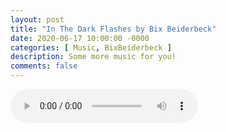 ```yaml
---
layout: post
title: "In The Dark Flashes by Bix Beiderbeck"
date: 2020-06-17 10:00:00 -0000
categories: [ Music, BixBeiderbeck ]
description: Some more music for you!
comments: false
---
```

<audio controls><source src="/music/InTheDarkFlashes.wav" type="audio/wav">Your browser does not support wav files</audio>

